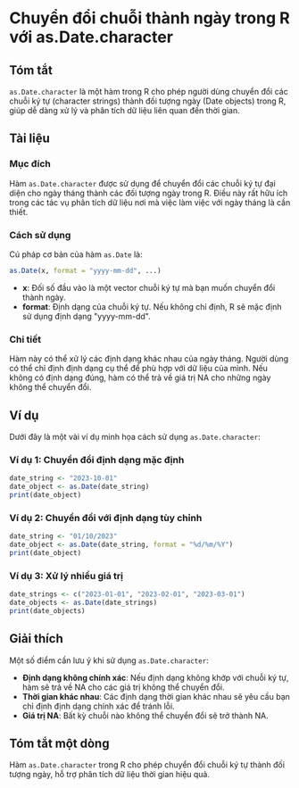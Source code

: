 <!--
Meta Description: # Chuyển đổi chuỗi thành ngày trong R với as.Date.character ## Tóm tắt `as.Date.character` là một hàm trong R cho phép người dùng chuyển đổi các chuỗi...
Meta Keywords: định, date, dạng, chuyển, đổi
-->

# Chuyển đổi chuỗi thành ngày trong R với as.Date.character

## Tóm tắt
`as.Date.character` là một hàm trong R cho phép người dùng chuyển đổi các chuỗi ký tự (character strings) thành đối tượng ngày (Date objects) trong R, giúp dễ dàng xử lý và phân tích dữ liệu liên quan đến thời gian.

## Tài liệu
### Mục đích
Hàm `as.Date.character` được sử dụng để chuyển đổi các chuỗi ký tự đại diện cho ngày tháng thành các đối tượng ngày trong R. Điều này rất hữu ích trong các tác vụ phân tích dữ liệu nơi mà việc làm việc với ngày tháng là cần thiết.

### Cách sử dụng
Cú pháp cơ bản của hàm `as.Date` là:

```R
as.Date(x, format = "yyyy-mm-dd", ...)
```

- **x**: Đối số đầu vào là một vector chuỗi ký tự mà bạn muốn chuyển đổi thành ngày.
- **format**: Định dạng của chuỗi ký tự. Nếu không chỉ định, R sẽ mặc định sử dụng định dạng "yyyy-mm-dd".

### Chi tiết
Hàm này có thể xử lý các định dạng khác nhau của ngày tháng. Người dùng có thể chỉ định định dạng cụ thể để phù hợp với dữ liệu của mình. Nếu không có định dạng đúng, hàm có thể trả về giá trị NA cho những ngày không thể chuyển đổi.

## Ví dụ
Dưới đây là một vài ví dụ minh họa cách sử dụng `as.Date.character`:

### Ví dụ 1: Chuyển đổi định dạng mặc định
```R
date_string <- "2023-10-01"
date_object <- as.Date(date_string)
print(date_object)
```

### Ví dụ 2: Chuyển đổi với định dạng tùy chỉnh
```R
date_string <- "01/10/2023"
date_object <- as.Date(date_string, format = "%d/%m/%Y")
print(date_object)
```

### Ví dụ 3: Xử lý nhiều giá trị
```R
date_strings <- c("2023-01-01", "2023-02-01", "2023-03-01")
date_objects <- as.Date(date_strings)
print(date_objects)
```

## Giải thích
Một số điểm cần lưu ý khi sử dụng `as.Date.character`:

- **Định dạng không chính xác**: Nếu định dạng không khớp với chuỗi ký tự, hàm sẽ trả về NA cho các giá trị không thể chuyển đổi.
- **Thời gian khác nhau**: Các định dạng thời gian khác nhau sẽ yêu cầu bạn chỉ định định dạng chính xác để tránh lỗi.
- **Giá trị NA**: Bất kỳ chuỗi nào không thể chuyển đổi sẽ trở thành NA.

## Tóm tắt một dòng
Hàm `as.Date.character` trong R cho phép chuyển đổi chuỗi ký tự thành đối tượng ngày, hỗ trợ phân tích dữ liệu thời gian hiệu quả.